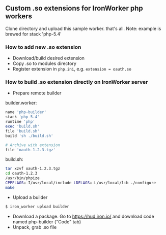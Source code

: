 ## Custom .so extensions for IronWorker php workers

Clone directory and upload this sample worker. that's all.
Note: example is brewed for stack 'php-5.4'

### How to add new .so extension
* Download/build desired extension
* Copy .so to modules directory
* Register extension in `php.ini`, e.g. `extension = oauth.so`



### How to build .so extension directly on IronWorker server

* Prepare remote builder

builder.worker:
```ruby
name 'php-builder'
stack 'php-5.4'
runtime 'php'
exec 'build.sh'
file 'build.sh'
build 'sh ./build.sh'

# Archive with extension
file 'oauth-1.2.3.tgz'
```

build.sh:
```bash
tar xzvf oauth-1.2.3.tgz
cd oauth-1.2.3
/usr/bin/phpize
CPPFLAGS=-I/usr/local/include LDFLAGS=-L/usr/local/lib ./configure
make
```

* Upload a builder

```bash
$ iron_worker upload builder
```

* Download a package. Go to https://hud.iron.io/ and download code named php-builder ("Code" tab)
* Unpack, grab .so file






